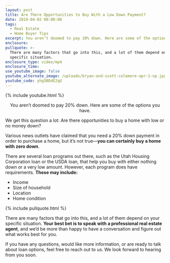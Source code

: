 ```yaml
---
layout: post
title: Are There Opportunities to Buy With a Low Down Payment?
date: 2019-04-02 00:00:00
tags:
  - Real Estate
  - Home Buyer Tips
excerpt: You aren’t doomed to pay 20% down. Here are some of the options you have.
enclosure:
pullquote: >-
  There are many factors that go into this, and a lot of them depend on your
  specific situation.
enclosure_type: video/mp4
enclosure_time:
use_youtube_image: false
youtube_alternate_image: /uploads/bryan-and-scott-colemere-apr-1-np.jpg
youtube_code: yhgSBDdE2qU
---
```


{% include youtube.html %}

<center>You aren’t doomed to pay 20% down. Here are some of the options you have.</center>

We get this question a lot: Are there opportunities to buy a home with low or no money down?

Various news outlets have claimed that you need a 20% down payment in order to purchase a home, but it’s not true—**you can certainly buy a home with zero down**.

There are several loan programs out there, such as the Utah Housing Corporation loan or the USDA loan, that help you buy with either nothing down or a very low amount. However, each program does have requirements. **These may include:**

* Income
* Size of household
* Location
* Home condition

{% include pullquote.html %}

There are many factors that go into this, and a lot of them depend on your specific situation. **Your best bet is to speak with a professional real estate agent**, and we’d be more than happy to have a conversation and figure out what works best for you.&nbsp;

If you have any questions, would like more information, or are ready to talk about loan options, feel free to reach out to us. We look forward to hearing from you soon.